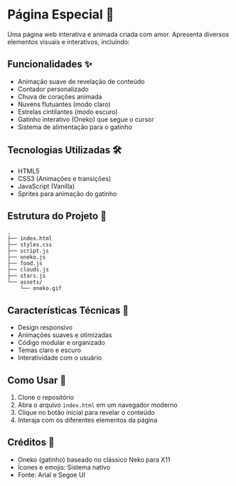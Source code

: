 # Página Especial 💝

Uma página web interativa e animada criada com amor. Apresenta diversos elementos visuais e interativos, incluindo:

## Funcionalidades ✨

- Animação suave de revelação de conteúdo
- Contador personalizado
- Chuva de corações animada
- Nuvens flutuantes (modo claro)
- Estrelas cintilantes (modo escuro)
- Gatinho interativo (Oneko) que segue o cursor
- Sistema de alimentação para o gatinho

## Tecnologias Utilizadas 🛠️

- HTML5
- CSS3 (Animações e transições)
- JavaScript (Vanilla)
- Sprites para animação do gatinho

## Estrutura do Projeto 📁

```
.
├── index.html
├── styles.css
├── script.js
├── oneko.js
├── food.js
├── clouds.js
├── stars.js
└── assets/
    └── oneko.gif
```

## Características Técnicas 🔧

- Design responsivo
- Animações suaves e otimizadas
- Código modular e organizado
- Temas claro e escuro
- Interatividade com o usuário

## Como Usar 🚀

1. Clone o repositório
2. Abra o arquivo `index.html` em um navegador moderno
3. Clique no botão inicial para revelar o conteúdo
4. Interaja com os diferentes elementos da página

## Créditos 🙏

- Oneko (gatinho) baseado no clássico Neko para X11
- Ícones e emojis: Sistema nativo
- Fonte: Arial e Segoe UI 